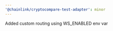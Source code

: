 ```yaml
---
'@chainlink/cryptocompare-test-adapter': minor
---
```


Added custom routing using WS_ENABLED env var
